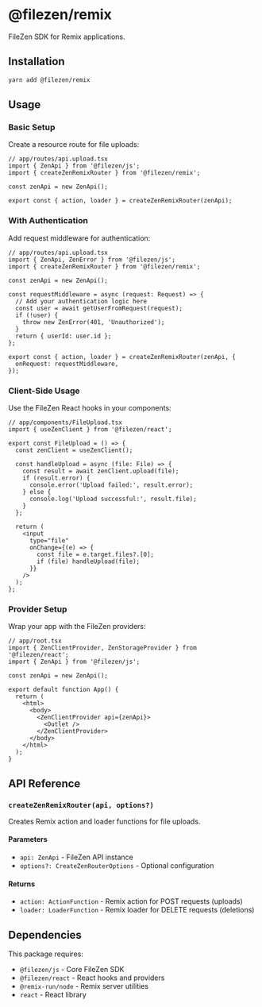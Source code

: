 # @filezen/remix

FileZen SDK for Remix applications.

## Installation

```bash
yarn add @filezen/remix
```

## Usage

### Basic Setup

Create a resource route for file uploads:

```tsx
// app/routes/api.upload.tsx
import { ZenApi } from '@filezen/js';
import { createZenRemixRouter } from '@filezen/remix';

const zenApi = new ZenApi();

export const { action, loader } = createZenRemixRouter(zenApi);
```

### With Authentication

Add request middleware for authentication:

```tsx
// app/routes/api.upload.tsx
import { ZenApi, ZenError } from '@filezen/js';
import { createZenRemixRouter } from '@filezen/remix';

const zenApi = new ZenApi();

const requestMiddleware = async (request: Request) => {
  // Add your authentication logic here
  const user = await getUserFromRequest(request);
  if (!user) {
    throw new ZenError(401, 'Unauthorized');
  }
  return { userId: user.id };
};

export const { action, loader } = createZenRemixRouter(zenApi, {
  onRequest: requestMiddleware,
});
```

### Client-Side Usage

Use the FileZen React hooks in your components:

```tsx
// app/components/FileUpload.tsx
import { useZenClient } from '@filezen/react';

export const FileUpload = () => {
  const zenClient = useZenClient();
  
  const handleUpload = async (file: File) => {
    const result = await zenClient.upload(file);
    if (result.error) {
      console.error('Upload failed:', result.error);
    } else {
      console.log('Upload successful:', result.file);
    }
  };

  return (
    <input 
      type="file" 
      onChange={(e) => {
        const file = e.target.files?.[0];
        if (file) handleUpload(file);
      }} 
    />
  );
};
```

### Provider Setup

Wrap your app with the FileZen providers:

```tsx
// app/root.tsx
import { ZenClientProvider, ZenStorageProvider } from '@filezen/react';
import { ZenApi } from '@filezen/js';

const zenApi = new ZenApi();

export default function App() {
  return (
    <html>
      <body>
        <ZenClientProvider api={zenApi}>
          <Outlet />
        </ZenClientProvider>
      </body>
    </html>
  );
}
```

## API Reference

### `createZenRemixRouter(api, options?)`

Creates Remix action and loader functions for file uploads.

#### Parameters

- `api: ZenApi` - FileZen API instance
- `options?: CreateZenRouterOptions` - Optional configuration

#### Returns

- `action: ActionFunction` - Remix action for POST requests (uploads)
- `loader: LoaderFunction` - Remix loader for DELETE requests (deletions)

## Dependencies

This package requires:

- `@filezen/js` - Core FileZen SDK
- `@filezen/react` - React hooks and providers
- `@remix-run/node` - Remix server utilities
- `react` - React library 